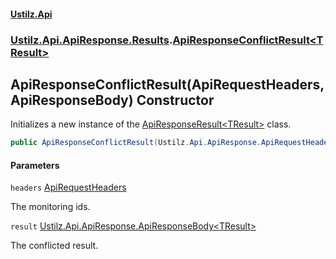 #### [Ustilz.Api](index.md 'index')
### [Ustilz.Api.ApiResponse.Results](Ustilz.Api.ApiResponse.Results.md 'Ustilz.Api.ApiResponse.Results').[ApiResponseConflictResult&lt;TResult&gt;](Ustilz.Api.ApiResponse.Results.ApiResponseConflictResult_TResult_.md 'Ustilz.Api.ApiResponse.Results.ApiResponseConflictResult<TResult>')

## ApiResponseConflictResult(ApiRequestHeaders, ApiResponseBody<TResult>) Constructor

Initializes a new instance of the [ApiResponseResult&lt;TResult&gt;](Ustilz.Api.ApiResponse.Results.ApiResponseResult_TResult_.md 'Ustilz.Api.ApiResponse.Results.ApiResponseResult<TResult>') class.

```csharp
public ApiResponseConflictResult(Ustilz.Api.ApiResponse.ApiRequestHeaders headers, Ustilz.Api.ApiResponse.ApiResponseBody<TResult>? result);
```
#### Parameters

<a name='Ustilz.Api.ApiResponse.Results.ApiResponseConflictResult_TResult_.ApiResponseConflictResult(Ustilz.Api.ApiResponse.ApiRequestHeaders,Ustilz.Api.ApiResponse.ApiResponseBody_TResult_).headers'></a>

`headers` [ApiRequestHeaders](Ustilz.Api.ApiResponse.ApiRequestHeaders.md 'Ustilz.Api.ApiResponse.ApiRequestHeaders')

The monitoring ids.

<a name='Ustilz.Api.ApiResponse.Results.ApiResponseConflictResult_TResult_.ApiResponseConflictResult(Ustilz.Api.ApiResponse.ApiRequestHeaders,Ustilz.Api.ApiResponse.ApiResponseBody_TResult_).result'></a>

`result` [Ustilz.Api.ApiResponse.ApiResponseBody&lt;](Ustilz.Api.ApiResponse.ApiResponseBody_TResponse_.md 'Ustilz.Api.ApiResponse.ApiResponseBody<TResponse>')[TResult](Ustilz.Api.ApiResponse.Results.ApiResponseConflictResult_TResult_.md#Ustilz.Api.ApiResponse.Results.ApiResponseConflictResult_TResult_.TResult 'Ustilz.Api.ApiResponse.Results.ApiResponseConflictResult<TResult>.TResult')[&gt;](Ustilz.Api.ApiResponse.ApiResponseBody_TResponse_.md 'Ustilz.Api.ApiResponse.ApiResponseBody<TResponse>')

The conflicted result.